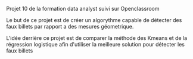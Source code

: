 Projet 10 de la formation data analyst suivi sur Openclassroom

Le but de ce projet est de créer un algorythme capable de détecter des faux billets par rapport a des mesures géometrique.

L'idée derrière ce projet est de comparer la méthode des Kmeans et de la régression logistique afin d'utiliser la meilleure solution pour détecter les faux billets
